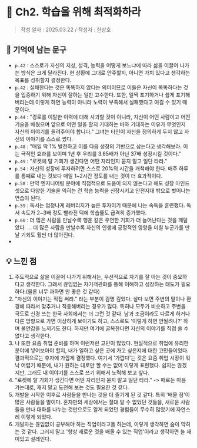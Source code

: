 # 🔖 Ch2. 학습을 위해 최적화하라

> 작성 일자 : 2025.03.22 / 작성자 : 한상호

## 💫 기억에 남는 문구

- `p.42` : 스스로가 자신의 지성, 성격, 능력을 어떻게 보느냐에 따라 삶을 이끌어 나가는 방식은 크게 달라진다. 현 상황에 그대로 안주할지, 아니면 가치 있다고 생각하는 목표를 성취할지 결정한다.
- `p.42` : 실패한다는 것은 똑똑하지 않다는 의미이므로 이들은 자신이 똑똑하다는 것을 입증하기 위해 자신이 잘하는 일만 고수한다. 또한, 일찍 포기하거나 쉽게 포기해버리는데 이렇게 하면 능력이 아니라 노력이 부족해서 실패했다고 여길 수 있기 때문이다.
- `p.44` : "경로를 이탈한 이력에 대해 사과할 것이 아니라, 자신이 어떤 사람이고 어떤 기술을 배웠으며 앞으로 어떤 일을 할지 기대하는 바와 기대하는 이유가 무엇인지 자신의 이야기를 들려주어야 합니다." 그녀는 타인이 자신을 정의하게 두지 않고 자신의 이야기를 스스로 썼다.
- `p.48` : "매일 딱 1% 발전하고 이를 다음 성장의 기반으로 삼는다고 생각해보라. 이는 극적인 효과를 보이며 1년 후 우리를 3.65배가 아닌 37배 성장시킬 것이다."
- `p.49` : "로켓에 탈 기회가 생긴다면 어떤 자리인지 묻지 말고 일단 타라."
- `p.54` : 자신의 성장에 투자하려면 스스로 20%의 시간을 개척해야 한다. 매주 하루를 통째로 내는 것보다 매일 1~2시간 정도를 내는 것이 더 효과적이다.
- `p.58` : 만약 엔지니어링 분야에 직접적으로 도움이 되지 않는다고 해도 성장 마인드셋으로 다양한 기술을 익히는 건 학습 능력을 신장시키고 안전지대 밖으로 벗어나는 연습이 된다.
- `p.59` : 독서는 엄청나게 레버리지가 높은 투자이기 때문에 나는 속독을 훈련했다. 독서 속도가 2~3배 정도 빨라진 덕에 학습률도 급격히 증가했다.
- `p.60` : 더 많은 사람을 만날수록 행운 같은 우연한 기회가 더 늘어난다는 것을 깨달았다. ... 더 많은 사람을 만날수록 자신의 인생에 긍정적인 영향을 미칠 누군가를 만날 기회도 훨씬 더 많아진다.
- 

## 💡 느낀 점

1. 주도적으로 삶을 이끌어 나가기 위해서는, 우선적으로 자기를 잘 아는 것이 중요하다고 생각한다. 그래서 끊임없는 자기객관화를 통해 이해하고 성장하는 태도가 필요하다.(물론 너무 과하면 안 좋은 것 같다)
2. "자신의 이야기는 직접 써라." 라는 부분이 감명 깊었다. 살다 보면 주변의 말이나 환경에 따라서 맞추거나 적응해버리는 경우가 많다. 특히나 모두가 비슷하고 주변을 극도로 신경 쓰는 한국 사회에서는 더 그런 것 같다. 남과 조금이라도 다르게 하거나 다른 방향으로 가면 이상하게 보이기도 하고, 스스로도 '이렇게 하면 안될려나?' 하며 불안감을 느끼기도 한다. 하지만 여기에 굴복한다면 자신의 이야기를 직접 쓸 수 없다고 생각한다.
3. 나 또한 요즘 취업 준비를 하며 이런저런 고민이 많았다. 현실적으로 취업에 유리한 분야에 넣어보아야 할지, 내가 일하고 싶은 곳에 가고 싶은지에 대한 고민들이었다. 결과적으로는 후자에 가깝게 결정했다. 여기서 '가깝다'는 것은 요즘 취업 시장이 워낙 어렵기 때문에, 내가 원하는 대로만 할 수는 없어 이렇게 표현했다. 쉽지는 않겠지만, 그래도 내 이야기를 스스로 쓰기 위해서 노력해 보고 싶다.
4. "로켓에 탈 기회가 생긴다면 어떤 자리인지 묻지 말고 일단 타라." -> 때로는 마음 가는대로, 재지 말고 도전해 보는 것도 필요한 것 같다.
5. 개발을 시작한 이후로 사람들을 만나는 것을 더 즐기게 된 것 같다. 특히 '배울 점'이 많은 사람들을 말이다. 혼자만의 세상에서는 절대 알 수 없었던 것들을, 새로운 사람들을 만나 대화를 나누는 것만으로도 알게 되었던 경험들이 무수히 많았기에 자연스레 이렇게 되었다.
6. 개발자는 끊임없이 공부해야 하는 직업이라고들 하는데, 이렇게 생각하면 숨이 막히는 것 같다. 그러지 말고 '항상 새로운 것을 배울 수 있는 직업'이라고 생각하면 늘 재미있고 설레인다.